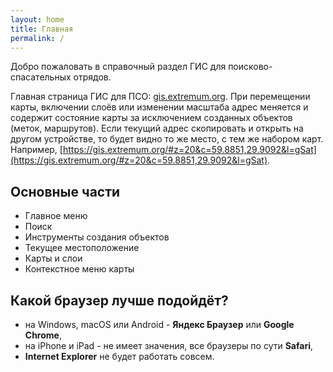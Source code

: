 ```yaml
---
layout: home
title: Главная
permalink: /
---
```


Добро пожаловать в справочный раздел ГИС для поисково-спасательных отрядов.

Главная страница ГИС для ПСО: [gis.extremum.org](https://gis.extremum.org).
При перемещении карты, включении слоёв или изменении масштаба адрес меняется и содержит состояние карты за исключением созданных объектов (меток, маршрутов). Если текущий адрес скопировать и открыть на другом устройстве, то будет видно то же место, с тем же набором карт. Например, [https://gis.extremum.org/#z=20&c=59.8851,29.9092&l=gSat](https://gis.extremum.org/#z=20&c=59.8851,29.9092&l=gSat).

## Основные части
- Главное меню
- Поиск
- Инструменты создания объектов
- Текущее местоположение
- Карты и слои
- Контекстное меню карты

## Какой браузер лучше подойдёт?
- на Windows, macOS или Android - **Яндекс Браузер** или **Google Chrome**,
- на iPhone и iPad - не имеет значения, все браузеры по сути **Safari**,
- **Internet Explorer** не будет работать совсем.
